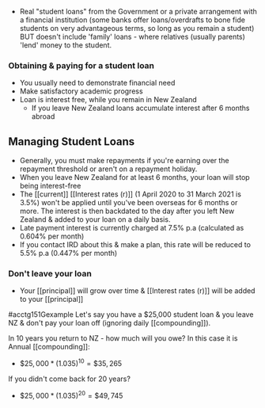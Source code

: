 - Real "student loans" from the Government or a private arrangement with a financial institution (some banks offer loans/overdrafts to bone fide students on very advantageous terms, so long as you remain a student) BUT doesn't include 'family' loans - where relatives (usually parents) 'lend' money to the student.
### Obtaining & paying for a student loan
- You usually need to demonstrate financial need 
- Make satisfactory academic progress
- Loan is interest free, while you remain in New Zealand
	- If you leave New Zealand loans accumulate interest after 6 months abroad

## Managing Student Loans
- Generally, you must make repayments if you're earning over the repayment threshold or aren't on a repayment holiday.
- When you leave New Zealand for at least 6 months, your loan will stop being interest-free
- The [[current]] [[Interest rates (r)]] (1 April 2020 to 31 March 2021 is 3.5%) won't be applied until you've been overseas for 6 months or more. The interest is then backdated to the day after you left New Zealand & added to your loan on a daily basis.
- Late payment interest is currently charged at 7.5% p.a (calculated as 0.604% per month)
- If you contact IRD about this & make a plan, this rate will be reduced to 5.5% p.a (0.447% per month)

### Don't leave your loan
- Your [[principal]] will grow over time & [[Interest rates (r)]] will be added to your [[principal]]

#acctg151Gexample Let's say you have a $25,000 student loan & you leave NZ & don't pay your loan off (ignoring daily [[compounding]]).

In 10 years you return to NZ - how much will you owe?
In this case it is Annual [[compounding]]:
- $\$25,000 * (1.035)^{10}= \$35,265$

If you didn't come back for 20 years?
 - $\$25,000 * (1.035)^{20}= \$49,745$


